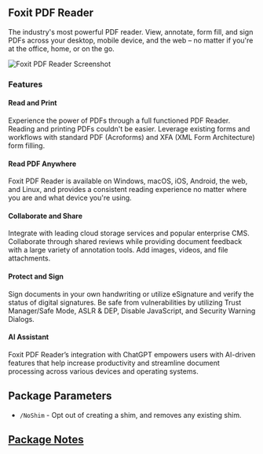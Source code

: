 ## Foxit PDF Reader

The industry's most powerful PDF reader. View, annotate, form fill, and sign PDFs across your desktop, mobile device, and the web – no matter if you're at the office, home, or on the go.

![Foxit PDF Reader Screenshot](https://cdn.jsdelivr.net/gh/brogers5/chocolatey-package-foxitreader@bc276314a2bd44d6443a09ef7e8a2d1e2ed99ba9/Screenshot.png)

### Features

#### Read and Print

Experience the power of PDFs through a full functioned PDF Reader. Reading and printing PDFs couldn't be easier. Leverage existing forms and workflows with standard PDF (Acroforms) and XFA (XML Form Architecture) form filling.

#### Read PDF Anywhere

Foxit PDF Reader is available on Windows, macOS, iOS, Android, the web, and Linux, and provides a consistent reading experience no matter where you are and what device you're using.

#### Collaborate and Share

Integrate with leading cloud storage services and popular enterprise CMS. Collaborate through shared reviews while providing document feedback with a large variety of annotation tools. Add images, videos, and file attachments.

#### Protect and Sign

Sign documents in your own handwriting or utilize eSignature and verify the status of digital signatures. Be safe from vulnerabilities by utilizing Trust Manager/Safe Mode, ASLR & DEP, Disable JavaScript, and Security Warning Dialogs.

#### AI Assistant

Foxit PDF Reader’s integration with ChatGPT empowers users with AI-driven features that help increase productivity and streamline document processing across various devices and operating systems.

## Package Parameters

* `/NoShim` - Opt out of creating a shim, and removes any existing shim.

## [Package Notes](https://github.com/brogers5/chocolatey-package-foxitreader/blob/v2024.3.0.26795/PACKAGE-NOTES.md)
